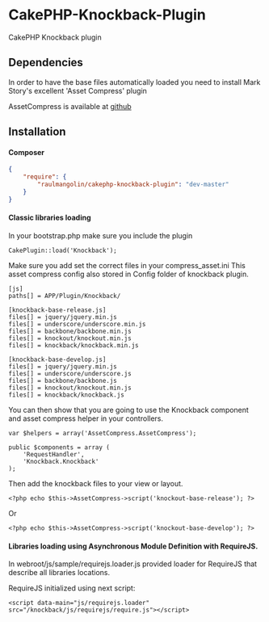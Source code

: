 CakePHP-Knockback-Plugin
========================

CakePHP Knockback plugin

## Dependencies

In order to have the base files automatically loaded you need to install Mark Story's excellent 'Asset Compress' plugin

AssetCompress is available at [github](http://github.com/markstory/asset_compress)

Installation
------------

#### Composer

```json
{
    "require": {
        "raulmangolin/cakephp-knockback-plugin": "dev-master"
    }
}
```

#### Classic libraries loading

In your bootstrap.php make sure you include the plugin

	CakePlugin::load('Knockback');

Make sure you add set the correct files in  your compress_asset.ini
This asset compress config also stored in Config folder of knockback plugin.

	[js]
	paths[] = APP/Plugin/Knockback/

	[knockback-base-release.js]
	files[] = jquery/jquery.min.js
	files[] = underscore/underscore.min.js
	files[] = backbone/backbone.min.js
	files[] = knockout/knockout.min.js
	files[] = knockback/knockback.min.js

	[knockback-base-develop.js]
	files[] = jquery/jquery.min.js
	files[] = underscore/underscore.js
	files[] = backbone/backbone.js
	files[] = knockout/knockout.min.js
	files[] = knockback/knockback.js

You can then show that you are going to use the Knockback component and
asset compress helper in your controllers.

	var $helpers = array('AssetCompress.AssetCompress');

	public $components = array (
		'RequestHandler',
		'Knockback.Knockback'
	);

Then add the knockback files to your view or layout.

	<?php echo $this->AssetCompress->script('knockout-base-release'); ?>

Or

	<?php echo $this->AssetCompress->script('knockout-base-develop'); ?>

	
#### Libraries loading using  Asynchronous Module Definition with RequireJS.

In webroot/js/sample/requirejs.loader.js provided loader for RequireJS that describe all libraries locations.

RequireJS initialized using next script:

	<script data-main="js/requirejs.loader" src="/knockback/js/requirejs/require.js"></script> 
	
